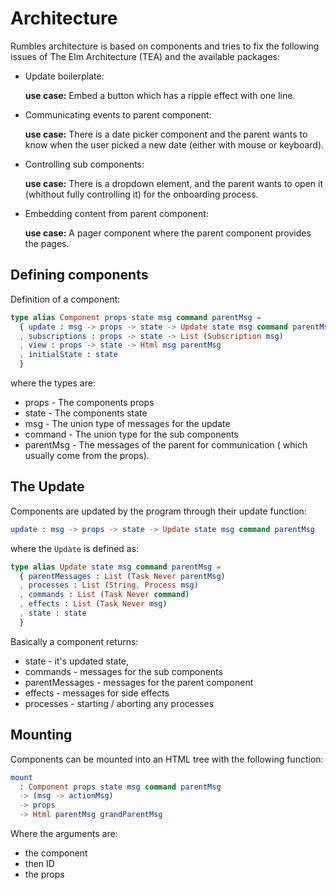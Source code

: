 # Architecture

Rumbles architecture is based on components and tries to fix the following
issues of The Elm Architecture (TEA) and the available packages:

- Update boilerplate:

  **use case:** Embed a button which has a ripple effect with one line.

- Communicating events to parent component:

  **use case:** There is a date picker component and the parent wants to know
  when the user picked a new date (either with mouse or keyboard).

- Controlling sub components:

  **use case:** There is a dropdown element, and the parent wants to open it
  (whithout fully controlling it) for the onboarding process.

- Embedding content from parent component:

  **use case:** A pager component where the parent component provides the pages.

## Defining components

Definition of a component:

```elm
type alias Component props state msg command parentMsg =
  { update : msg -> props -> state -> Update state msg command parentMsg
  , subscriptions : props -> state -> List (Subscription msg)
  , view : props -> state -> Html msg parentMsg
  , initialState : state
  }

```

where the types are:

- props     - The components props
- state     - The components state
- msg       - The union type of messages for the update
- command   - The union type for the sub components
- parentMsg - The messages of the parent for communication ( which usually
              come from the props).

## The Update
Components are updated by the program through their update function:

```elm
update : msg -> props -> state -> Update state msg command parentMsg
```

where the `Update` is defined as:

```elm
type alias Update state msg command parentMsg =
  { parentMessages : List (Task Never parentMsg)
  , processes : List (String, Process msg)
  , commands : List (Task Never command)
  , effects : List (Task Never msg)
  , state : state
  }
```

Basically a component returns:
  - state - it's updated state,
  - commands - messages for the sub components
  - parentMessages - messages for the parent component
  - effects - messages for side effects
  - processes - starting / aborting any processes

## Mounting
Components can be mounted into an HTML tree with the following function:

```elm
mount
  : Component props state msg command parentMsg
  -> (msg -> actionMsg)
  -> props
  -> Html parentMsg grandParentMsg
```

Where the arguments are:
  - the component
  - then ID
  - the props
